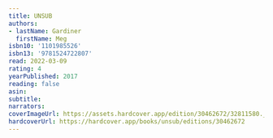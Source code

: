 ```yaml
---
title: UNSUB
authors:
- lastName: Gardiner
  firstName: Meg
isbn10: '1101985526'
isbn13: '9781524722807'
read: 2022-03-09
rating: 4
yearPublished: 2017
reading: false
asin:
subtitle:
narrators:
coverImageUrl: https://assets.hardcover.app/edition/30462672/32811580._SX98_.jpg
hardcoverUrl: https://hardcover.app/books/unsub/editions/30462672
---
```


